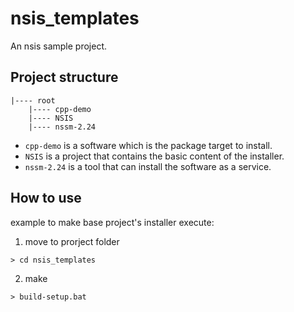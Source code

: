# nsis_templates

An nsis sample project.

## Project structure

```
|---- root
    |---- cpp-demo
    |---- NSIS
    |---- nssm-2.24
```

- `cpp-demo` is a software which is the package target to install.
- `NSIS` is a project that contains the basic content of the installer.
- `nssm-2.24` is a tool that can install the software as a service.

## How to use

example to make base project's installer execute:

1. move to prorject folder

```
> cd nsis_templates
```

2. make

```
> build-setup.bat
```
